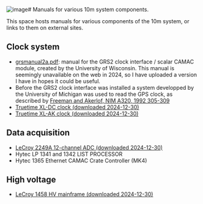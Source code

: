 ![image](https://github.com/user-attachments/assets/5667f3f6-4d6d-4281-82e4-af16699c9886)# Manuals for various 10m system components.

This space hosts manuals for various components of the 10m system, or links to them on external sites.

## Clock system

- [grsmanual2a.pdf](https://github.com/Whipple10m/Documentation/blob/main/components/gpsmanual2a.pdf): manual for the GRS2 clock interface / scalar CAMAC module, created by the University of Wisconsin. This manual is seemingly unavailable on the web in 2024, so I have uploaded a version I have in hopes it could be useful.
- Before the GRS2 clock interface was installed a system developped by the University of Michigan was used to read the GPS clock, as described by [Freeman and Akerlof, NIM A320, 1992 305-309](https://deepblue.lib.umich.edu/bitstream/handle/2027.42/29901/0000258.pdf)
- [Truetime XL-DC clock (downloaded 2024-12-30)](https://glacier.lbl.gov/gtp/DOM/Support/xl-dc-manual.pdf)
- [Truetime XL-AK clock (downloaded 2024-12-30)](https://glacier.lbl.gov/gtp/DOM/Support/xl-ak-manual.pdf)

## Data acquisition

- [LeCroy 2249A 12-channel ADC (downloaded 2024-12-30)](https://groups.frib.msu.edu/nscl_library/manuals/lecroy/lecroy-2249A-SG-W.pdf)
- Hytec LP 1341 and 1342 LIST PROCESSOR
- Hytec 1365 Ethernet CAMAC Crate Controller (MK4)

## High voltage

- [LeCroy 1458 HV mainframe (downloaded 2024-12-30)](https://www.classe.cornell.edu/~xs32/hv/doc/pdf/1458_Manual.pdf)

